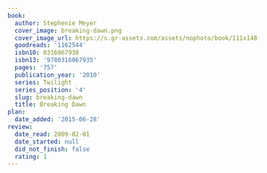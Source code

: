 ```yaml
---
book:
  author: Stephenie Meyer
  cover_image: breaking-dawn.png
  cover_image_url: https://s.gr-assets.com/assets/nophoto/book/111x148-bcc042a9c91a29c1d680899eff700a03.png
  goodreads: '1162544'
  isbn10: 0316067938
  isbn13: '9780316067935'
  pages: '757'
  publication_year: '2010'
  series: Twilight
  series_position: '4'
  slug: breaking-dawn
  title: Breaking Dawn
plan:
  date_added: '2015-06-28'
review:
  date_read: 2009-02-01
  date_started: null
  did_not_finish: false
  rating: 1
---
```

